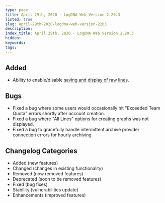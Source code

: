 ```yaml
---
type: page
title: April 29th, 2020 - LogDNA Web Version 2.20.3
listed: true
slug: april-29th-2020-logdna-web-version-2203
description: 
index_title: April 29th, 2020 - LogDNA Web Version 2.20.3
hidden: 
keywords: 
tags: 
---
```




## Added
* Ability to enable/disable [saving and display of raw lines](https://docs.logdna.com/docs/store-and-show-raw-lines).


## Bugs
* Fixed a bug where some users would occasionally hit "Exceeded Team Quota" errors shortly after account creation.
* Fixed a bug where "All Lines" options for creating graphs was not displayed.
* Fixed a bug to gracefully handle intermittent archive provider connection errors for hourly archiving

## Changelog Categories
* Added (new features)
* Changed (changes in existing functionality)
* Removed (now removed features)
* Deprecated (soon to be removed features)
* Fixed (bug fixes)
* Stability (vulnerabilities update)
* Enhancements (improved features)


